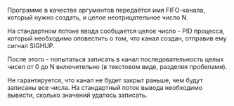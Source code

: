 Программе в качестве аргументов передаётся имя FIFO-канала, который нужно создать, и целое неотрицательное число N.

На стандартном потоке ввода сообщается целое число - PID процесса, который необходимо оповестить о том, что канал создан, отправив ему сигнал SIGHUP.

После этого - попытаться записать в канал последовательность целых чисел от 0 до N включительно (в текстовом виде, разделяя пробелами).

Не гарантируется, что канал не будет закрыт раньше, чем будут записаны все числа. На стандартный поток вывода необходимо вывести, сколько значений удалось записать.
